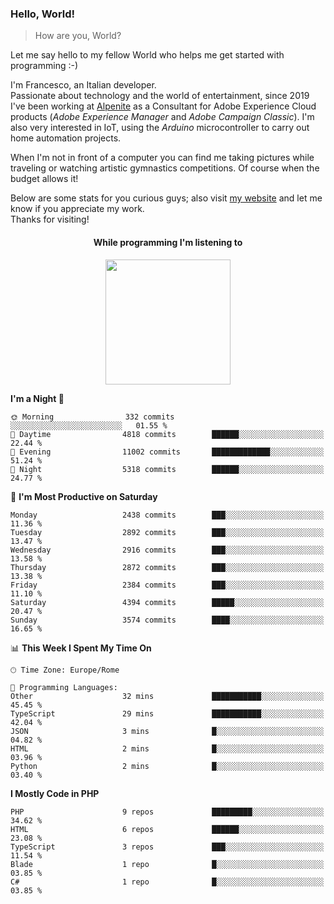 ### Hello, World!

> How are you, World?

Let me say hello to my fellow World who helps me get started with programming :-)

I'm Francesco, an Italian developer.  
Passionate about technology and the world of entertainment, since 2019 I've been working at [Alpenite](https://www.alpenite.com) as a Consultant for Adobe Experience Cloud products (*Adobe Experience Manager* and *Adobe Campaign Classic*). I'm also very interested in IoT, using the *Arduino* microcontroller to carry out home automation projects.

When I'm not in front of a computer you can find me taking pictures while traveling or watching artistic gymnastics competitions. Of course when the budget allows it!

Below are some stats for you curious guys; also visit [my website](https://www.francescorega.eu) and let me know if you appreciate my work.  
Thanks for visiting!

<div align="center">
  <h4>While programming I'm listening to</h4>
  <a href="https://apps.francescorega.eu/now-playing/11147232609" target="_blank"><img src="https://apps.francescorega.eu/now-playing/11147232609" width="200"></a>
</div>

<!--START_SECTION:waka-->
**I'm a Night 🦉** 

```text
🌞 Morning                332 commits         ░░░░░░░░░░░░░░░░░░░░░░░░░   01.55 % 
🌆 Daytime                4818 commits        ██████░░░░░░░░░░░░░░░░░░░   22.44 % 
🌃 Evening                11002 commits       █████████████░░░░░░░░░░░░   51.24 % 
🌙 Night                  5318 commits        ██████░░░░░░░░░░░░░░░░░░░   24.77 % 
```
📅 **I'm Most Productive on Saturday** 

```text
Monday                   2438 commits        ███░░░░░░░░░░░░░░░░░░░░░░   11.36 % 
Tuesday                  2892 commits        ███░░░░░░░░░░░░░░░░░░░░░░   13.47 % 
Wednesday                2916 commits        ███░░░░░░░░░░░░░░░░░░░░░░   13.58 % 
Thursday                 2872 commits        ███░░░░░░░░░░░░░░░░░░░░░░   13.38 % 
Friday                   2384 commits        ███░░░░░░░░░░░░░░░░░░░░░░   11.10 % 
Saturday                 4394 commits        █████░░░░░░░░░░░░░░░░░░░░   20.47 % 
Sunday                   3574 commits        ████░░░░░░░░░░░░░░░░░░░░░   16.65 % 
```


📊 **This Week I Spent My Time On** 

```text
🕑︎ Time Zone: Europe/Rome

💬 Programming Languages: 
Other                    32 mins             ███████████░░░░░░░░░░░░░░   45.45 % 
TypeScript               29 mins             ███████████░░░░░░░░░░░░░░   42.04 % 
JSON                     3 mins              █░░░░░░░░░░░░░░░░░░░░░░░░   04.82 % 
HTML                     2 mins              █░░░░░░░░░░░░░░░░░░░░░░░░   03.96 % 
Python                   2 mins              █░░░░░░░░░░░░░░░░░░░░░░░░   03.40 % 
```

**I Mostly Code in PHP** 

```text
PHP                      9 repos             █████████░░░░░░░░░░░░░░░░   34.62 % 
HTML                     6 repos             ██████░░░░░░░░░░░░░░░░░░░   23.08 % 
TypeScript               3 repos             ███░░░░░░░░░░░░░░░░░░░░░░   11.54 % 
Blade                    1 repo              █░░░░░░░░░░░░░░░░░░░░░░░░   03.85 % 
C#                       1 repo              █░░░░░░░░░░░░░░░░░░░░░░░░   03.85 % 
```




<!--END_SECTION:waka-->
